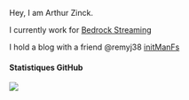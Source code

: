 Hey, I am Arthur Zinck.

I currently work for [Bedrock Streaming](https://www.bedrockstreaming.com/)

I hold a blog with a friend @remyj38 [initManFs](https://initmanfs.eu/en/)

#### Statistiques GitHub
[![](https://github-readme-stats.vercel.app/api?username=arthurzinck&show_icons=true&count_private=true&include_all_commits=true)](https://github.com/arthuzinck)
